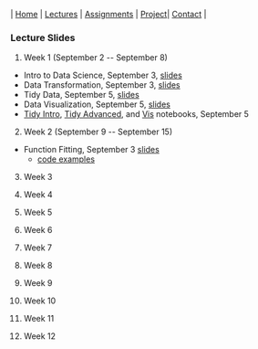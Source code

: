 
| [Home](index.md) | [Lectures](lectures.md) | [Assignments](assignments.md) | [Project](project.md)| [Contact](contact.md) |


### Lecture Slides

1. Week 1 (September 2 -- September 8)
- Intro to Data Science, September 3, [slides](lectures/Intro%20to%20data%20science.pdf)
- Data Transformation, September 3, [slides](lectures/data_transformations.pdf)
- Tidy Data, September 5, [slides](lectures/tidy.pdf)
- Data Visualization, September 5, [slides](lectures/vis.pdf)
- [Tidy Intro](lectures/pew.html), [Tidy Advanced](lectures/billboard.html), and
  [Vis](lectures/gapminder.html) notebooks, September 5

2. Week 2 (September 9 -- September 15)
- Function Fitting, September 3 [slides](https://observablehq.com/@krisrs1128/function-fitting)
  * [code examples](lectures/model_families_gallery.html)

3. Week 3

4. Week 4

5. Week 5

6. Week 6

7. Week 7

8. Week 8

9. Week 9

10. Week 10

11. Week 11

12. Week 12

